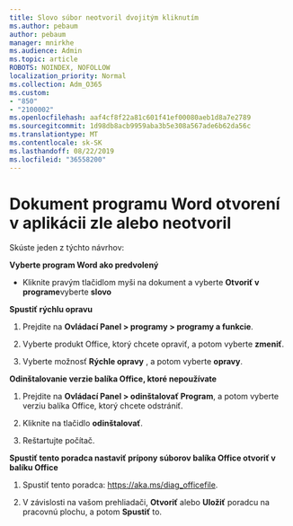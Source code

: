 ```yaml
---
title: Slovo súbor neotvoril dvojitým kliknutím
ms.author: pebaum
author: pebaum
manager: mnirkhe
ms.audience: Admin
ms.topic: article
ROBOTS: NOINDEX, NOFOLLOW
localization_priority: Normal
ms.collection: Adm_O365
ms.custom:
- "850"
- "2100002"
ms.openlocfilehash: aaf4cf8f22a81c601f41ef00080aeb1d8a7e2789
ms.sourcegitcommit: 1d98db8acb9959aba3b5e308a567ade6b62da56c
ms.translationtype: MT
ms.contentlocale: sk-SK
ms.lasthandoff: 08/22/2019
ms.locfileid: "36558200"
---
```

# <a name="word-document-opened-in-the-wrong-app-or-didnt-open"></a>Dokument programu Word otvorení v aplikácii zle alebo neotvoril

Skúste jeden z týchto návrhov:

**Vyberte program Word ako predvolený**

- Kliknite pravým tlačidlom myši na dokument a vyberte **Otvoriť v programe**vyberte **slovo**

**Spustiť rýchlu opravu**

1. Prejdite na **Ovládací Panel > programy > programy a funkcie**.

2. Vyberte produkt Office, ktorý chcete opraviť, a potom vyberte **zmeniť**.

3. Vyberte možnosť **Rýchle opravy** , a potom vyberte **opravy**.

**Odinštalovanie verzie balíka Office, ktoré nepoužívate**

1. Prejdite na **Ovládací Panel > odinštalovať Program**, a potom vyberte verziu balíka Office, ktorý chcete odstrániť.

2. Kliknite na tlačidlo **odinštalovať**.

3. Reštartujte počítač.

**Spustiť tento poradca nastaviť prípony súborov balíka Office otvoriť v balíku Office**

1. Spustiť tento poradca: https://aka.ms/diag_officefile.

2. V závislosti na vašom prehliadači, **Otvoriť** alebo **Uložiť** poradcu na pracovnú plochu, a potom **Spustiť** to.
